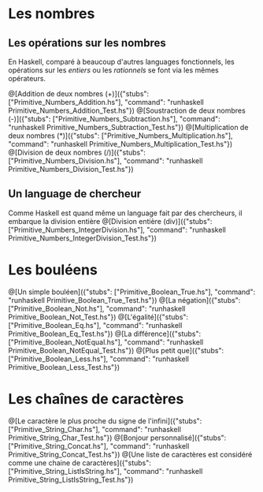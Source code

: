 # Les nombres
## Les opérations sur les nombres
En Haskell, comparé à beaucoup d'autres languages fonctionnels, les opérations sur les *entiers* ou les *rationnels* se font via les mêmes opérateurs.

@[Addition de deux nombres (+)]({"stubs": ["Primitive_Numbers_Addition.hs"], "command": "runhaskell Primitive_Numbers_Addition_Test.hs"})
@[Soustraction de deux nombres (-)]({"stubs": ["Primitive_Numbers_Subtraction.hs"], "command": "runhaskell Primitive_Numbers_Subtraction_Test.hs"})
@[Multiplication de deux nombres (*)]({"stubs": ["Primitive_Numbers_Multiplication.hs"], "command": "runhaskell Primitive_Numbers_Multiplication_Test.hs"})
@[Division de deux nombres (/)]({"stubs": ["Primitive_Numbers_Division.hs"], "command": "runhaskell Primitive_Numbers_Division_Test.hs"})

## Un language de chercheur
Comme Haskell est quand même un language fait par des chercheurs, il embarque la division entière
@[Division entière (div)]({"stubs": ["Primitive_Numbers_IntegerDivision.hs"], "command": "runhaskell Primitive_Numbers_IntegerDivision_Test.hs"})

# Les bouléens
@[Un simple bouléen]({"stubs": ["Primitive_Boolean_True.hs"], "command": "runhaskell Primitive_Boolean_True_Test.hs"})
@[La négation]({"stubs": ["Primitive_Boolean_Not.hs"], "command": "runhaskell Primitive_Boolean_Not_Test.hs"})
@[L'égalité]({"stubs": ["Primitive_Boolean_Eq.hs"], "command": "runhaskell Primitive_Boolean_Eq_Test.hs"})
@[La différence]({"stubs": ["Primitive_Boolean_NotEqual.hs"], "command": "runhaskell Primitive_Boolean_NotEqual_Test.hs"})
@[Plus petit que]({"stubs": ["Primitive_Boolean_Less.hs"], "command": "runhaskell Primitive_Boolean_Less_Test.hs"})

# Les chaînes de caractères
@[Le caractère le plus proche du signe de l'infini]({"stubs": ["Primitive_String_Char.hs"], "command": "runhaskell Primitive_String_Char_Test.hs"})
@[Bonjour personnalisé]({"stubs": ["Primitive_String_Concat.hs"], "command": "runhaskell Primitive_String_Concat_Test.hs"})
@[Une liste de caractères est considéré comme une chaine de caractères]({"stubs": ["Primitive_String_ListIsString.hs"], "command": "runhaskell Primitive_String_ListIsString_Test.hs"})
